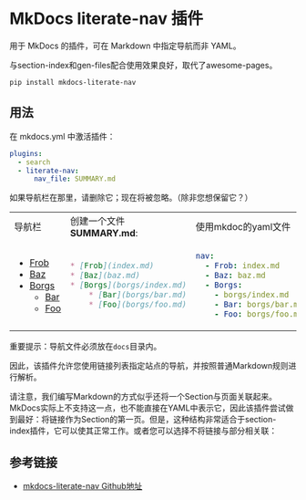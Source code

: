 # MkDocs literate-nav 插件

用于 MkDocs 的插件，可在 Markdown 中指定导航而非 YAML。

与section-index和gen-files配合使用效果良好，取代了awesome-pages。

```shell
pip install mkdocs-literate-nav
```

## 用法

在 mkdocs.yml 中激活插件：
```yaml
plugins:
  - search
  - literate-nav:
      nav_file: SUMMARY.md
```


如果导航栏在那里，请删除它；现在将被忽略。（除非您想保留它？）

<table markdown="1"><tr>
<td>导航栏</td>
<td>创建一个文件<b>SUMMARY.md</b>:</td>
<td>使用mkdoc的yaml文件</td>
</tr><tr><td>

* [Frob](#index.md)
* [Baz](#baz.md)
* [Borgs](#borgs/index.md)
    * [Bar](#borgs/bar.md)
    * [Foo](#borgs/foo.md)

</td><td>

```markdown
* [Frob](index.md)
* [Baz](baz.md)
* [Borgs](borgs/index.md)
    * [Bar](borgs/bar.md)
    * [Foo](borgs/foo.md)
```

</td><td>

```yaml
nav:
  - Frob: index.md
  - Baz: baz.md
  - Borgs:
    - borgs/index.md
    - Bar: borgs/bar.md
    - Foo: borgs/foo.md
```

</td></tr></table>

重要提示：导航文件必须放在`docs`目录内。

因此，该插件允许您使用链接列表指定站点的导航，并按照普通Markdown规则进行解析。

请注意，我们编写Markdown的方式似乎还将一个Section与页面关联起来。MkDocs实际上不支持这一点，也不能直接在YAML中表示它，因此该插件尝试做到最好：将链接作为Section的第一页。但是，这种结构非常适合于section-index插件，它可以使其正常工作。或者您可以选择不将链接与部分相关联：

## 参考链接

- [mkdocs-literate-nav Github地址](https://github.com/oprypin/mkdocs-literate-nav)